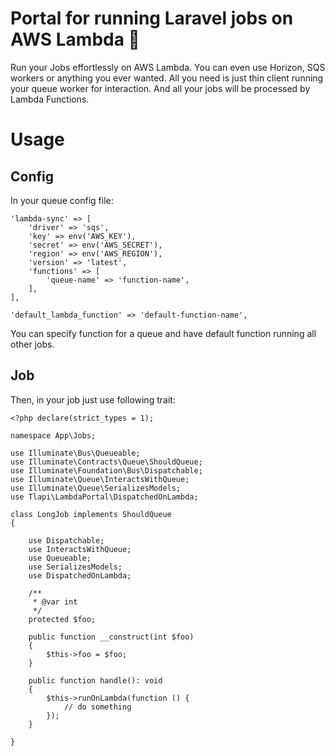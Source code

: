 # Portal for running Laravel jobs on AWS Lambda 🌌

Run your Jobs effortlessly on AWS Lambda. You can even use Horizon, SQS workers or anything you ever wanted. All you need is just thin client running your queue worker for interaction. And all your jobs will be processed by Lambda Functions.

# Usage

## Config

In your queue config file:

```
'lambda-sync' => [
    'driver' => 'sqs',
    'key' => env('AWS_KEY'),
    'secret' => env('AWS_SECRET'),
    'region' => env('AWS_REGION'),
    'version' => 'latest',
    'functions' => [
        'queue-name' => 'function-name',
    ],
],

'default_lambda_function' => 'default-function-name',
```

You can specify function for a queue and have default function running all other jobs.

## Job

Then, in your job just use following trait:

```
<?php declare(strict_types = 1);

namespace App\Jobs;

use Illuminate\Bus\Queueable;
use Illuminate\Contracts\Queue\ShouldQueue;
use Illuminate\Foundation\Bus\Dispatchable;
use Illuminate\Queue\InteractsWithQueue;
use Illuminate\Queue\SerializesModels;
use Tlapi\LambdaPortal\DispatchedOnLambda;

class LongJob implements ShouldQueue
{

    use Dispatchable;
    use InteractsWithQueue;
    use Queueable;
    use SerializesModels;
    use DispatchedOnLambda;

    /**
     * @var int
     */
    protected $foo;

    public function __construct(int $foo)
    {
        $this->foo = $foo;
    }

    public function handle(): void
    {
        $this->runOnLambda(function () {
            // do something
        });
    }

}

```
